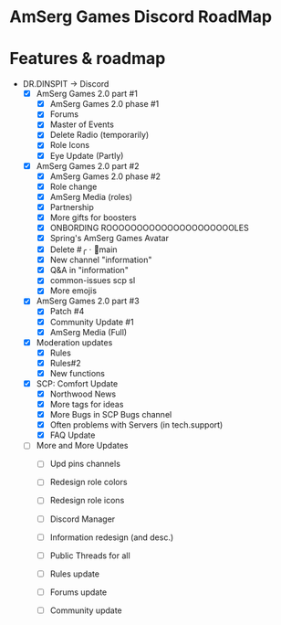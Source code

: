 # AmSerg Games Discord RoadMap
# Features & roadmap
* DR.DINSPIT → Discord
  * [x] AmSerg Games 2.0 part #1
    * [x] AmSerg Games 2.0 phase #1
    * [x] Forums
    * [x] Master of Events
    * [x] Delete Radio (temporarily)
    * [x] Role Icons
    * [x] Eye Update (Partly)
  * [x] AmSerg Games 2.0 part #2
    * [x] AmSerg Games 2.0 phase #2
     * [x] Role change
     * [x] AmSerg Media (roles)
     * [x] Partnership
     * [x] More gifts for boosters
     * [x] ONBORDING ROOOOOOOOOOOOOOOOOOOOOLES
     * [x] Spring's AmSerg Games Avatar
     * [x] Delete #╭ㆍ🔔main
     * [x] New channel "information"
     * [x] Q&A in "information"
     * [x] common-issues scp sl
     * [x] More emojis
  * [x] AmSerg Games 2.0 part #3
     * [x] Patch #4
     * [x] Community Update #1
     * [x] AmSerg Media (Full)
  * [x] Moderation updates
     * [x] Rules
     * [x] Rules#2
     * [x] New functions 
  * [x] SCP: Comfort Update
     * [x] Northwood News
     * [x] More tags for ideas
     * [x] More Bugs in SCP Bugs channel
     * [x] Often problems with Servers (in tech.support)
     * [x] FAQ Update
  * [ ] More and More Updates
     * [ ] Upd pins channels
     * [ ] Redesign role colors
     * [ ] Redesign role icons
     * [ ] Discord Manager
     * [ ] Information redesign (and desc.)
     * [ ] Public Threads for all
     * [ ] Rules update
     * [ ] Forums update
     * [ ] Community update
  
